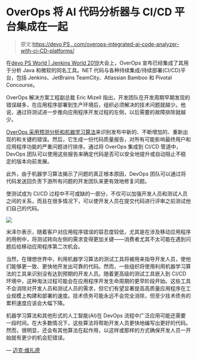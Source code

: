 # OverOps 将 AI 代码分析器与 CI/CD 平台集成在一起

> 原文:[https://devo PS . com/overops-integrated-ai-code-analyzer-with-ci-CD-platforms/](https://devops.com/overops-integrates-ai-code-analyzer-with-ci-cd-platforms/)

在[devo PS World | Jenkins World 2019](https://www.cloudbees.com/devops-world/san-francisco)大会上，OverOps 宣布已经集成了其用于分析 Java 和微软的同名工具。NET 代码与各种持续集成/持续部署(CI/CD)平台，包括 Jenkins、JetBrains TeamCity、Atlassian Bamboo 和 Pivotal Concourse。

OverOps 解决方案工程副总裁 Eric Mizell 指出，开发团队在开发周期早期发现的错误越多，在应用程序部署到生产环境后，组织必须解决的技术问题就越少。他说，通过将测试进一步推向应用程序开发过程的左侧，以后需要的故障排除就越少。

[OverOps 采用预测分析和机器学习算法](https://devops.com/overops-employs-machine-learning-to-measure-application-reliability/)来识别发布中新的、不断增加的、重新出现的和关键的错误。然后，它生成一份代码质量报告，对所有可能影响最终用户和应用程序功能的严重问题进行排序。通过将 OverOps 集成到 CI/CD 管道中，DevOps 团队可以使用这些报告来确定代码是否可以安全地提升或自动阻止不稳定的版本向前发展。

此外，由于机器学习算法揭示了问题的真正根本原因，DevOps 团队可以通过将代码发送回负责下游所有问题的开发团队来更有效地修复问题。

使测试成为 CI/CD 过程中不可或缺的一部分，不仅可以加强开发人员和测试人员之间的关系，而且在很多情况下，可以使开发人员在提交代码进行评审之前测试他们自己的代码。

![](../Images/e8a9f60f9c5e07340140b3e0018e773f.png)

米泽尔表示，随着客户对应用程序错误的容忍度较低，尤其是在涉及移动应用程序的用例中，将测试转向左侧的需求变得更加关键——消费者尤其不太可能在遇到问题后给移动应用程序第二次机会。

当然，在理想世界中，利用机器学习算法的测试工具将被用来指导开发人员，使他们能够更一致、更快地开发出可靠的代码。然而，一些组织将使用利用机器学习算法的工具来识别没有达到预期的开发人员。随着更高级的测试工具嵌入到 CI/CD 环境中，这种淘汰过程可能会在应用程序开发生命周期的更早阶段开始。这些工具不会消除对开发人员和测试人员的需求，但它们有望显著提高高质量应用程序在工业规模上构建和部署的速度。技术债务可能永远不会完全消除，但至少技术债务的累积速度应该会大幅下降。

机器学习算法和其他形式的人工智能(AI)在 DevOps 流程中广泛应用可能还需要一段时间。在大多数情况下，这些算法将帮助开发人员更快地编写出更好的代码。然而，很明显，还会有其他算法在起作用，以这样或那样的方式确保开发人员一开始就有更少的机会犯错误。

— [迈克·维扎德](https://devops.com/author/mike-vizard/)